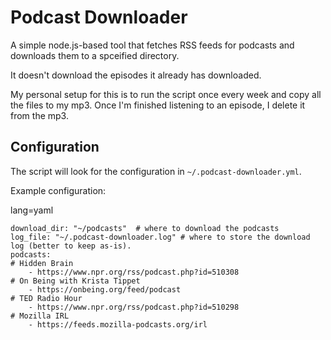 # Podcast Downloader

A simple node.js-based tool that fetches RSS feeds for podcasts and downloads them to a spceified directory.

It doesn't download the episodes it already has downloaded.

My personal setup for this is to run the script once every week and copy all the files to my mp3. Once I'm finished listening to an episode, I delete it from the mp3.

## Configuration

The script will look for the configuration in `~/.podcast-downloader.yml`.

Example configuration:

lang=yaml
```
download_dir: "~/podcasts"  # where to download the podcasts
log_file: "~/.podcast-downloader.log" # where to store the download log (better to keep as-is).
podcasts:
# Hidden Brain    
    - https://www.npr.org/rss/podcast.php?id=510308
# On Being with Krista Tippet
    - https://onbeing.org/feed/podcast
# TED Radio Hour    
    - https://www.npr.org/rss/podcast.php?id=510298
# Mozilla IRL	
    - https://feeds.mozilla-podcasts.org/irl
```
